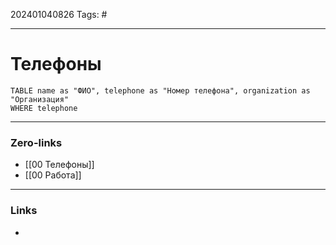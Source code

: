 202401040826
Tags: #

---
# Телефоны

```dataview
TABLE name as "ФИО", telephone as "Номер телефона", organization as "Организация"
WHERE telephone
```


---
### Zero-links

- [[00 Телефоны]]
- [[00 Работа]]
---
### Links

-